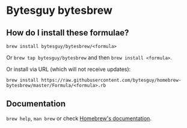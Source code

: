 # Bytesguy bytesbrew

## How do I install these formulae?
`brew install bytesguy/bytesbrew/<formula>`

Or `brew tap bytesguy/bytesbrew` and then `brew install <formula>`.

Or install via URL (which will not receive updates):

```
brew install https://raw.githubusercontent.com/bytesguy/homebrew-bytesbrew/master/Formula/<formula>.rb
```

## Documentation
`brew help`, `man brew` or check [Homebrew's documentation](https://docs.brew.sh).
